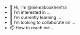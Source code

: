 - 👋 Hi, I’m @niemaboukhenfra
- 👀 I’m interested in ...
- 🌱 I’m currently learning ...
- 💞️ I’m looking to collaborate on ...
- 📫 How to reach me ...

<!---
niemaboukhenfra/niemaboukhenfra is a ✨ special ✨ repository because its `README.md` (this file) appears on your GitHub profile.
You can click the Preview link to take a look at your changes.
--->
